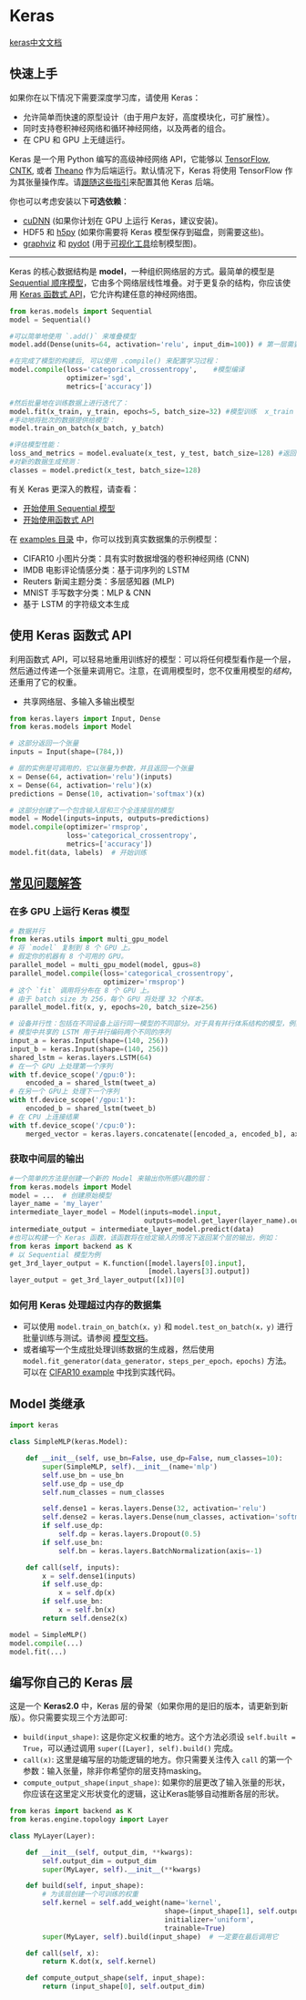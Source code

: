 # Keras 

[keras中文文档](https://keras.io/zh/)

## 快速上手

如果你在以下情况下需要深度学习库，请使用 Keras：

+ 允许简单而快速的原型设计（由于用户友好，高度模块化，可扩展性）。
+ 同时支持卷积神经网络和循环神经网络，以及两者的组合。
+ 在 CPU 和 GPU 上无缝运行。

Keras 是一个用 Python 编写的高级神经网络 API，它能够以 [TensorFlow](https://github.com/tensorflow/tensorflow), [CNTK](https://github.com/Microsoft/cntk), 或者 [Theano](https://github.com/Theano/Theano) 作为后端运行。默认情况下，Keras 将使用 TensorFlow 作为其张量操作库。请[跟随这些指引](https://keras.io/zh/backend/)来配置其他 Keras 后端。

你也可以考虑安装以下**可选依赖**：

- [cuDNN](https://docs.nvidia.com/deeplearning/sdk/cudnn-install/) (如果你计划在 GPU 上运行 Keras，建议安装)。
- HDF5 和 [h5py](http://docs.h5py.org/en/latest/build.html) (如果你需要将 Keras 模型保存到磁盘，则需要这些)。
- [graphviz](https://graphviz.gitlab.io/download/) 和 [pydot](https://github.com/erocarrera/pydot) (用于[可视化工具](https://keras.io/zh/visualization/)绘制模型图)。

-------

Keras 的核心数据结构是 **model**，一种组织网络层的方式。最简单的模型是 [Sequential 顺序模型](https://keras.io/getting-started/sequential-model-guide)，它由多个网络层线性堆叠。对于更复杂的结构，你应该使用 [Keras 函数式 API](https://keras.io/getting-started/functional-api-guide)，它允许构建任意的神经网络图。

```python
from keras.models import Sequential
model = Sequential()

#可以简单地使用 `.add()` 来堆叠模型
model.add(Dense(units=64, activation='relu', input_dim=100)) # 第一层需要指定输入数据的尺寸

#在完成了模型的构建后, 可以使用 .compile() 来配置学习过程：
model.compile(loss='categorical_crossentropy',    #模型编译
              optimizer='sgd',
              metrics=['accuracy'])

#然后批量地在训练数据上进行迭代了：
model.fit(x_train, y_train, epochs=5, batch_size=32) #模型训练  x_train 和 y_train 是 Numpy 数组 
#手动地将批次的数据提供给模型：
model.train_on_batch(x_batch, y_batch)

#评估模型性能：
loss_and_metrics = model.evaluate(x_test, y_test, batch_size=128) #返回的是 损失值和你选定的指标值
#对新的数据生成预测：
classes = model.predict(x_test, batch_size=128)
```

有关 Keras 更深入的教程，请查看：

- [开始使用 Sequential 模型](https://keras.io/zh/getting-started/sequential-model-guide/)
- [开始使用函数式 API](https://keras.io/zh/getting-started/functional-api-guide/)

在 [examples 目录](https://github.com/keras-team/keras/tree/master/examples) 中，你可以找到真实数据集的示例模型：

- CIFAR10 小图片分类：具有实时数据增强的卷积神经网络 (CNN)
- IMDB 电影评论情感分类：基于词序列的 LSTM
- Reuters 新闻主题分类：多层感知器 (MLP)
- MNIST 手写数字分类：MLP & CNN
- 基于 LSTM 的字符级文本生成

## 使用 Keras 函数式 API

利用函数式 API，可以轻易地重用训练好的模型：可以将任何模型看作是一个层，然后通过传递一个张量来调用它。注意，在调用模型时，您不仅重用模型的*结构*，还重用了它的权重。

+ 共享网络层、多输入多输出模型

```python
from keras.layers import Input, Dense
from keras.models import Model

# 这部分返回一个张量
inputs = Input(shape=(784,))

# 层的实例是可调用的，它以张量为参数，并且返回一个张量
x = Dense(64, activation='relu')(inputs)
x = Dense(64, activation='relu')(x)
predictions = Dense(10, activation='softmax')(x)

# 这部分创建了一个包含输入层和三个全连接层的模型
model = Model(inputs=inputs, outputs=predictions)
model.compile(optimizer='rmsprop',
              loss='categorical_crossentropy',
              metrics=['accuracy'])
model.fit(data, labels)  # 开始训练
```

## [常见问题解答](https://keras.io/zh/getting-started/faq/)

### 在多 GPU 上运行 Keras 模型

```python
# 数据并行
from keras.utils import multi_gpu_model
# 将 `model` 复制到 8 个 GPU 上。
# 假定你的机器有 8 个可用的 GPU。
parallel_model = multi_gpu_model(model, gpus=8)
parallel_model.compile(loss='categorical_crossentropy',
                       optimizer='rmsprop')
# 这个 `fit` 调用将分布在 8 个 GPU 上。
# 由于 batch size 为 256，每个 GPU 将处理 32 个样本。
parallel_model.fit(x, y, epochs=20, batch_size=256)

# 设备并行性：包括在不同设备上运行同一模型的不同部分。对于具有并行体系结构的模型，例如有两个分支的模型，这种方式很合适。
# 模型中共享的 LSTM 用于并行编码两个不同的序列
input_a = keras.Input(shape=(140, 256))
input_b = keras.Input(shape=(140, 256))
shared_lstm = keras.layers.LSTM(64)
# 在一个 GPU 上处理第一个序列
with tf.device_scope('/gpu:0'):
    encoded_a = shared_lstm(tweet_a)
# 在另一个 GPU上 处理下一个序列
with tf.device_scope('/gpu:1'):
    encoded_b = shared_lstm(tweet_b)
# 在 CPU 上连接结果
with tf.device_scope('/cpu:0'):
    merged_vector = keras.layers.concatenate([encoded_a, encoded_b], axis=-1)
```

### 获取中间层的输出

```python
#一个简单的方法是创建一个新的 Model 来输出你所感兴趣的层：
from keras.models import Model
model = ...  # 创建原始模型
layer_name = 'my_layer'
intermediate_layer_model = Model(inputs=model.input,
                                 outputs=model.get_layer(layer_name).output)
intermediate_output = intermediate_layer_model.predict(data)
#也可以构建一个 Keras 函数，该函数将在给定输入的情况下返回某个层的输出，例如：
from keras import backend as K
# 以 Sequential 模型为例
get_3rd_layer_output = K.function([model.layers[0].input],
                                  [model.layers[3].output])
layer_output = get_3rd_layer_output([x])[0]
```

### 如何用 Keras 处理超过内存的数据集

+ 可以使用 `model.train_on_batch(x，y)` 和 `model.test_on_batch(x，y)` 进行批量训练与测试。请参阅 [模型文档](https://keras.io/models/sequential)。
+ 或者编写一个生成批处理训练数据的生成器，然后使用 `model.fit_generator(data_generator，steps_per_epoch，epochs)` 方法。可以在 [CIFAR10 example](https://github.com/keras-team/keras/blob/master/examples/cifar10_cnn.py) 中找到实践代码。

## Model 类继承

```python
import keras

class SimpleMLP(keras.Model):

    def __init__(self, use_bn=False, use_dp=False, num_classes=10):
        super(SimpleMLP, self).__init__(name='mlp')
        self.use_bn = use_bn
        self.use_dp = use_dp
        self.num_classes = num_classes

        self.dense1 = keras.layers.Dense(32, activation='relu')
        self.dense2 = keras.layers.Dense(num_classes, activation='softmax')
        if self.use_dp:
            self.dp = keras.layers.Dropout(0.5)
        if self.use_bn:
            self.bn = keras.layers.BatchNormalization(axis=-1)

    def call(self, inputs):
        x = self.dense1(inputs)
        if self.use_dp:
            x = self.dp(x)
        if self.use_bn:
            x = self.bn(x)
        return self.dense2(x)

model = SimpleMLP()
model.compile(...)
model.fit(...)
```

## 编写你自己的 Keras 层

这是一个 **Keras2.0** 中，Keras 层的骨架（如果你用的是旧的版本，请更新到新版）。你只需要实现三个方法即可:

- `build(input_shape)`: 这是你定义权重的地方。这个方法必须设 `self.built = True`，可以通过调用 `super([Layer], self).build()` 完成。
- `call(x)`: 这里是编写层的功能逻辑的地方。你只需要关注传入 `call` 的第一个参数：输入张量，除非你希望你的层支持masking。
- `compute_output_shape(input_shape)`: 如果你的层更改了输入张量的形状，你应该在这里定义形状变化的逻辑，这让Keras能够自动推断各层的形状。

```python
from keras import backend as K
from keras.engine.topology import Layer

class MyLayer(Layer):

    def __init__(self, output_dim, **kwargs):
        self.output_dim = output_dim
        super(MyLayer, self).__init__(**kwargs)

    def build(self, input_shape):
        # 为该层创建一个可训练的权重
        self.kernel = self.add_weight(name='kernel', 
                                      shape=(input_shape[1], self.output_dim),
                                      initializer='uniform',
                                      trainable=True)
        super(MyLayer, self).build(input_shape)  # 一定要在最后调用它

    def call(self, x):
        return K.dot(x, self.kernel)

    def compute_output_shape(self, input_shape):
        return (input_shape[0], self.output_dim)
```

